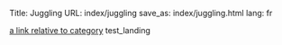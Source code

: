 Title: Juggling
URL: index/juggling
save_as: index/juggling.html
lang: fr

[a link relative to category](/juggling)
test_landing